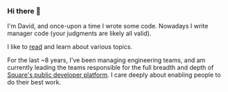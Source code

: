 ### Hi there 👋

I'm David, and once-upon a time I wrote some code. Nowadays I write manager code (your judgments are likely all valid).

I like to [read](https://www.goodreads.com/user/show/5253695-david) and learn about various topics.

For the last ~8 years, I've been managing engineering teams, and am currently leading the teams responsible for the full breadth and depth of [Square's public developer platform](https://developer.squareup.com/). I care deeply about enabling people to do their best work.

<!--
**DavidRagone/DavidRagone** is a ✨ _special_ ✨ repository because its `README.md` (this file) appears on your GitHub profile.

Here are some ideas to get you started:

- 🔭 I’m currently working on ...
- 🌱 I’m currently learning ...
- 👯 I’m looking to collaborate on ...
- 🤔 I’m looking for help with ...
- 💬 Ask me about ...
- 📫 How to reach me: ...
- 😄 Pronouns: ...
- ⚡ Fun fact: ...
-->

